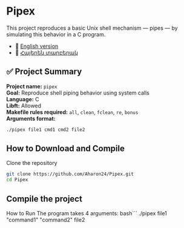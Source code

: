 # Pipex

This project reproduces a basic Unix shell mechanism — pipes — by simulating this behavior in a C program.

- 📄 [English version](README_EN.md)
- 📄 [Հայերեն տարբերակ](README_HY.md)

## ✅ Project Summary

**Project name:** `pipex`  
**Goal:** Reproduce shell piping behavior using system calls  
**Language:** C  
**Libft:** Allowed  
**Makefile rules required:** `all`, `clean`, `fclean`, `re`, `bonus`  
**Arguments format:**

```bash
./pipex file1 cmd1 cmd2 file2
```
## How to Download and Compile
  Clone the repository
```bash
git clone https://github.com/Aharon24/Pipex.git
cd Pipex
```
## Compile the project
How to Run
The program takes 4 arguments:
bash```
./pipex file1 "command1" "command2" file2
```
